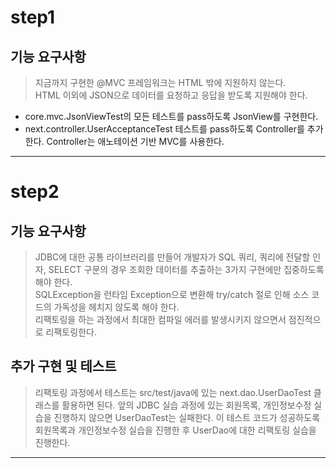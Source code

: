 # step1
## 기능 요구사항
> 지금까지 구현한 @MVC 프레임워크는 HTML 밖에 지원하지 않는다. <br>
> HTML 이외에 JSON으로 데이터를 요청하고 응답을 받도록 지원해야 한다.

* core.mvc.JsonViewTest의 모든 테스트를 pass하도록 JsonView를 구현한다. 
* next.controller.UserAcceptanceTest 테스트를 pass하도록 Controller를 추가한다. Controller는 애노테이션 기반 MVC를 사용한다.

<hr>

# step2
## 기능 요구사항
> JDBC에 대한 공통 라이브러리를 만들어 개발자가 SQL 쿼리, 쿼리에 전달할 인자, SELECT 구문의 경우 조회한 데이터를 추출하는 3가지 구현에만 집중하도록 해야 한다. <br>
> SQLException을 런타임 Exception으로 변환해 try/catch 절로 인해 소스 코드의 가독성을 헤치지 않도록 해야 한다. <br>
> 리팩토링을 하는 과정에서 최대한 컴파일 에러를 발생시키지 않으면서 점진적으로 리팩토링한다.

## 추가 구현 및 테스트
> 리팩토링 과정에서 테스트는 src/test/java에 있는 next.dao.UserDaoTest 클래스를 활용하면 된다. 앞의 JDBC 실습 과정에 있는 회원목록, 개인정보수정 실습을 진행하지 않으면 UserDaoTest는 실패한다. 이 테스트 코드가 성공하도록 회원목록과 개인정보수정 실습을 진행한 후 UserDao에 대한 리팩토링 실습을 진행한다.

<hr>

